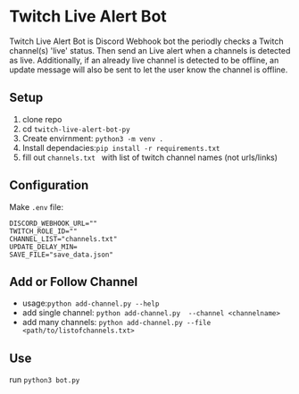 # Twitch Live Alert Bot
Twitch Live Alert Bot is Discord Webhook bot the periodly checks a Twitch channel(s) 'live' status. 
Then send an Live alert when a channels is detected as live. Additionally, if an already live channel is detected to be offline, an update message will also be sent to let the user know the channel is offline.


## Setup
1. clone repo
2. cd `twitch-live-alert-bot-py`
3. Create envirnment: `python3 -m venv .`
4. Install dependacies:`pip install -r requirements.txt`
5. fill out `channels.txt ` with list of twitch channel names (not urls/links)

## Configuration

Make `.env` file:
```
DISCORD_WEBHOOK_URL=""
TWITCH_ROLE_ID=""
CHANNEL_LIST="channels.txt"
UPDATE_DELAY_MIN=
SAVE_FILE="save_data.json"
```


## Add or Follow Channel
- usage:`python add-channel.py --help`
- add single channel: `python add-channel.py  --channel <channelname>`
- add many channels: `python add-channel.py --file <path/to/listofchannels.txt>`

## Use
run `python3 bot.py`
